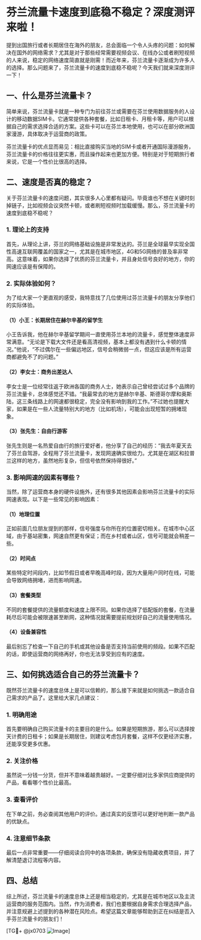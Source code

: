 # 芬兰流量卡速度到底稳不稳定？深度测评来啦！

提到出国旅行或者长期居住在海外的朋友，总会面临一个令人头疼的问题：如何解决在国外的网络需求？尤其是对于那些经常需要视频会议、在线办公或者刷短视频的人来说，稳定的网络速度简直就是刚需！而近年来，芬兰流量卡逐渐成为许多人的选择。那么问题来了，芬兰流量卡的速度到底稳不稳呢？今天我们就来深度测评一下！

## 一、什么是芬兰流量卡？

简单来说，芬兰流量卡就是一种专门为前往芬兰或需要在芬兰使用数据服务的人设计的移动数据SIM卡。它通常提供各种套餐，比如日租卡、月租卡等，用户可以根据自己的需求选择合适的方案。这些卡可以在芬兰本地使用，也可以在部分欧洲国家漫游，具体取决于运营商的政策。

芬兰流量卡的优点显而易见：相比直接购买当地的SIM卡或者开通国际漫游服务，芬兰流量卡的价格往往更实惠，而且操作起来也更加方便。特别是对于短期旅行者来说，它是一个性价比很高的选择。

## 二、速度是否真的稳定？

关于芬兰流量卡的速度问题，其实很多人心里都有疑问。毕竟谁也不想在关键时刻掉链子，比如视频会议突然卡顿，或者刷短视频时加载缓慢。那么，芬兰流量卡的速度到底稳不稳呢？

### 1. 理论上的支持

首先，从理论上讲，芬兰的网络基础设施是非常发达的。芬兰是全球最早实现全国性高速互联网覆盖的国家之一，尤其是在城市地区，4G和5G网络的普及率非常高。这意味着，如果你选择了优质的芬兰流量卡，并且身处信号良好的地方，你的网速应该是有保障的。

### 2. 实际体验如何？

为了给大家一个更直观的感受，我特意找了几位使用过芬兰流量卡的朋友分享他们的实际体验。

#### （1）小王：长期居住在赫尔辛基的留学生
小王告诉我，他在赫尔辛基留学期间一直使用芬兰本地的流量卡，感觉整体速度非常满意。“无论是下载大文件还是看高清视频，基本上都没有遇到什么卡顿的情况。”他说，“不过偶尔在一些偏远地区，信号会稍微弱一点，但这应该是所有运营商都避免不了的问题。”

#### （2）李女士：商务出差达人
李女士是一位经常往返于欧洲各国的商务人士，她表示自己曾经尝试过多个品牌的芬兰流量卡，总体感觉还不错。“我最常去的地方是赫尔辛基、斯德哥尔摩和奥斯陆，这三条线路上的网速都很稳定，完全没有影响到我的工作。”不过她也提醒大家，如果是在一些人流量特别大的地方（比如机场），可能会出现短暂的拥堵现象。

#### （3）张先生：自由行游客
张先生则是一名热爱自由行的旅行爱好者，他分享了自己的经历：“我去年夏天去了芬兰自驾游，全程用了芬兰流量卡，发现网速确实很给力。尤其是在湖区和拉普兰这样的地方，虽然地形复杂，但信号依然保持得很好。”

### 3. 影响网速的因素有哪些？

当然，除了运营商本身的硬件设施外，还有很多其他因素会影响芬兰流量卡的实际网速表现。以下是一些常见的影响因素：

#### （1）地理位置
正如前面几位朋友提到的那样，信号强度与你所在的位置密切相关。在城市中心区域，由于基站密集，网速自然更有保证；而在乡村或者山区，信号可能就会稍差一些。

#### （2）时间点
某些特定时间段内，比如节假日或者早晚高峰时段，因为大量用户同时在线，可能会导致网络拥堵，进而影响网速。

#### （3）套餐类型
不同的套餐提供的流量额度和速度上限不同。如果你选择了低配版的套餐，在流量耗尽后可能会被限速甚至断网，这种情况就需要提前规划好自己的流量使用情况。

#### （4）设备兼容性
最后别忘了检查一下自己的手机或其他设备是否支持当前使用的频段。如果不匹配的话，即使运营商的网络再好，你也无法享受到应有的速度。

## 三、如何挑选适合自己的芬兰流量卡？

既然芬兰流量卡的速度总体上是可以信赖的，那么接下来就是如何挑选一款适合自己需求的产品了。这里给大家几点建议：

### 1. 明确用途
首先要明确自己购买流量卡的主要目的是什么。如果是短期旅游，那么可以选择按天计费的日租卡；如果是长期居住，则建议考虑包月套餐，这样不仅更经济实惠，还能享受更多优惠。

### 2. 关注价格
虽然说一分钱一分货，但并不意味着越贵越好。一定要仔细对比多家供应商提供的产品，看看哪个性价比最高。

### 3. 查看评价
在下单之前，务必查阅其他用户的评价。通过真实的反馈可以更好地判断一款产品的优缺点。

### 4. 注意细节条款
最后一点非常重要——仔细阅读合同中的各项条款，确保没有隐藏收费项目，并了解清楚退订流程等内容。

## 四、总结

综上所述，芬兰流量卡的速度总体上还是相当稳定的，尤其是在城市地区以及主流运营商的服务范围内。当然，作为消费者，我们也要根据自身需求合理选择产品，并注意规避上述提到的各种潜在风险点。希望这篇文章能够帮助到正在纠结是否入手芬兰流量卡的朋友们！

[TG💪+ @jx0703 ![Image](https://github.com/user-attachments/assets/dbca1d08-cadb-493c-b0ec-ad6f7a83f270)]